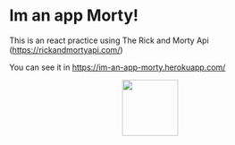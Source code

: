 # Im an app Morty!

This is an react practice using The Rick and Morty Api (https://rickandmortyapi.com/)

You can see it in https://im-an-app-morty.herokuapp.com/

<div id="header" align="center">
  <img src="https://media.giphy.com/media/M9gbBd9nbDrOTu1Mqx/giphy.gif" width="100"/>
</div>

